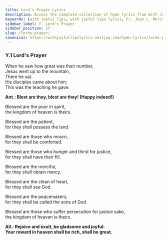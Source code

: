 ```yaml
---
title: Lord's Prayer Lyrics
description: Access the complete collection of hymn lyrics from With Joyful Lips by Fr. Jean L. Mercier. Twelfth Revised Edition.
keywords: [with joyful lips, with joyful lips lyrics, Fr. Jean L. Mercier, hymn lyrics, twelfth revised edition]
sidebar_label: Y. Lord's Prayer
sidebar_position: 27
slug: /lords-prayer/
canonical: https://withjoyfullipslyrics.neiljay.com/hymn-lyrics/lords-prayer/
---
```


### Y.1 Lord's Prayer

When he saw how great was their number,<br />
Jesus went up to the mountain,<br />
There he sat.<br />
His disciples came about him;<br />
This was the teaching he gave:<br />

**Ant.: Blest are they, blest are they! (Happy indeed!)**

Blessed are the poor in spirit,<br />
the kingdom of heaven is theirs.

Blessed are the patient,<br />
for they shall possess the land.

Blessed are those who mourn,<br />
for they shall be comforted.

Blessed are those who hunger and thirst for justice,<br />
for they shall have their fill.

Blessed are the merciful,<br />
for they shall obtain mercy.

Blessed are the clean of heart,<br />for they shall see God.

Blessed are the peacemakers,<br />
for they shall be called the sons of God.

Blessed are those who suffer persecution for justice sake,<br />
the kingdom of heaven is theirs.

**All.: Rejoice and exult, be gladsome and joyful:**<br />
**Your reward in heaven shall be rich, shall be great.**
